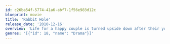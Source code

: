 ```yaml
---
id: c26ba54f-5774-41a6-abf7-1f56e983d12c
blueprint: movie
title: 'Rabbit Hole'
release_date: '2010-12-16'
overview: 'Life for a happy couple is turned upside down after their young son dies in an accident.'
genres: '[{"id": 18, "name": "Drama"}]'
---
```

